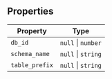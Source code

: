 ## Properties

| Property                                 | Type               |
| ---------------------------------------- | ------------------ |
| <a id="db_id"></a> `db_id`               | `null` \| `number` |
| <a id="schema_name"></a> `schema_name`   | `null` \| `string` |
| <a id="table_prefix"></a> `table_prefix` | `null` \| `string` |
